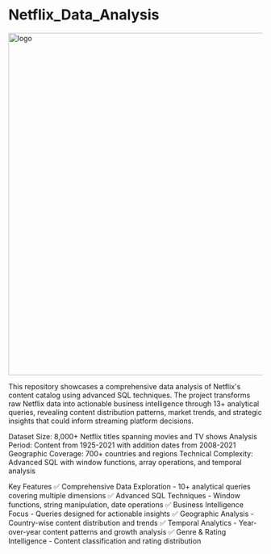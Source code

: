 # Netflix_Data_Analysis
<img width="2226" height="678" alt="logo" src="https://github.com/user-attachments/assets/73dc19d6-674d-4b91-8452-aed1b60a3969" />

This repository showcases a comprehensive data analysis of Netflix's content catalog using advanced SQL techniques. The project transforms raw Netflix data into actionable business intelligence through 13+ analytical queries, revealing content distribution patterns, market trends, and strategic insights that could inform streaming platform decisions.

Dataset Size: 8,000+ Netflix titles spanning movies and TV shows
Analysis Period: Content from 1925-2021 with addition dates from 2008-2021
Geographic Coverage: 700+ countries and regions
Technical Complexity: Advanced SQL with window functions, array operations, and temporal analysis

 Key Features
✅ Comprehensive Data Exploration - 10+ analytical queries covering multiple dimensions
✅ Advanced SQL Techniques - Window functions, string manipulation, date operations
✅ Business Intelligence Focus - Queries designed for actionable insights
✅ Geographic Analysis - Country-wise content distribution and trends
✅ Temporal Analytics - Year-over-year content patterns and growth analysis
✅ Genre & Rating Intelligence - Content classification and rating distribution


